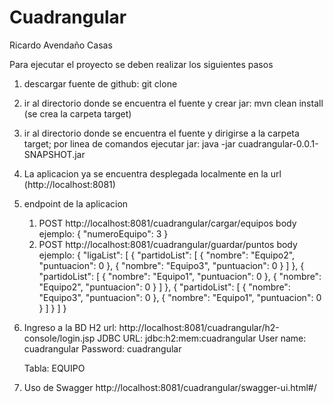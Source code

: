 # Cuadrangular
Ricardo Avendaño Casas

Para ejecutar el proyecto se deben realizar los siguientes pasos
1. descargar fuente de github: git clone 
2. ir al directorio donde se encuentra el fuente y crear jar: mvn clean install (se crea la carpeta target)
3. ir al directorio donde se encuentra el fuente y dirigirse a la carpeta target; por linea de comandos ejecutar jar: java -jar cuadrangular-0.0.1-SNAPSHOT.jar
4. La aplicacion ya se encuentra desplegada localmente en la url (http://localhost:8081)
5. endpoint de la aplicacion
	1. POST http://localhost:8081/cuadrangular/cargar/equipos 
			body ejemplo:
			{
			  "numeroEquipo": 3
			}
	2. POST http://localhost:8081/cuadrangular/guardar/puntos
			body ejemplo:
			{
			  "ligaList": [
				{
				  "partidoList": [
					{
					  "nombre": "Equipo2",
					  "puntuacion": 0
					},
					{
					  "nombre": "Equipo3",
					  "puntuacion": 0
					}
				  ]
				},
				{
				  "partidoList": [
					{
					  "nombre": "Equipo1",
					  "puntuacion": 0
					},
					{
					  "nombre": "Equipo2",
					  "puntuacion": 0
					}
				  ]
				},
				{
				  "partidoList": [
					{
					  "nombre": "Equipo3",
					  "puntuacion": 0
					},
					{
					  "nombre": "Equipo1",
					  "puntuacion": 0
					}
				  ]
				}
			  ]
			}
6. Ingreso a la BD H2
	url: http://localhost:8081/cuadrangular/h2-console/login.jsp
	JDBC URL: jdbc:h2:mem:cuadrangular
	User name: cuadrangular
	Password: cuadrangular
	
	Tabla: EQUIPO
7. Uso de Swagger
	http://localhost:8081/cuadrangular/swagger-ui.html#/
